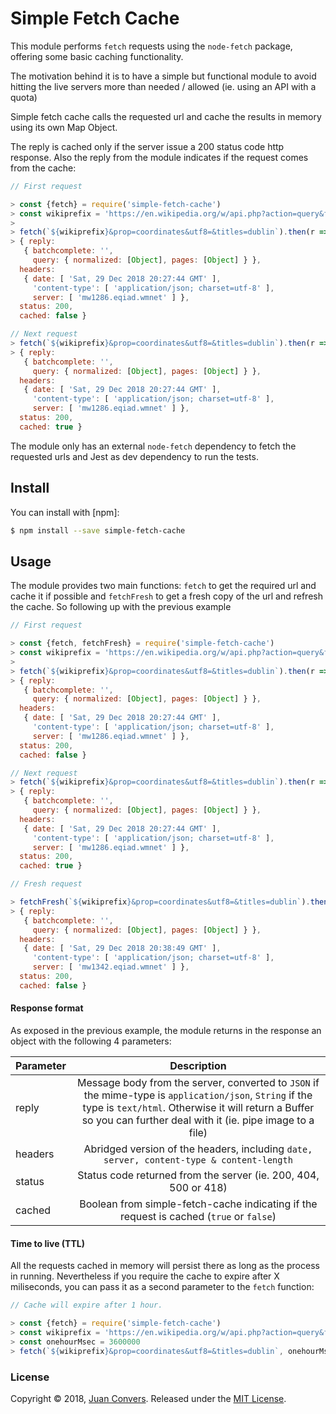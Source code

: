 
# Simple Fetch Cache

This module performs `fetch` requests using the `node-fetch` package, offering some basic caching functionality.

The motivation behind it is to have a simple but functional module to avoid hitting the live servers more than needed / allowed (ie. using an API with a quota)

Simple fetch cache calls the requested url and cache the results in memory using its own Map Object.

The reply is cached only if the server issue a 200 status code http response. Also the reply from the module indicates if the request comes from the cache:

```js
// First request

> const {fetch} = require('simple-fetch-cache')
> const wikiprefix = 'https://en.wikipedia.org/w/api.php?action=query&format=json'
>
> fetch(`${wikiprefix}&prop=coordinates&utf8=&titles=dublin`).then(r => console.log(r))
> { reply:
   { batchcomplete: '',
     query: { normalized: [Object], pages: [Object] } },
  headers:
   { date: [ 'Sat, 29 Dec 2018 20:27:44 GMT' ],
     'content-type': [ 'application/json; charset=utf-8' ],
     server: [ 'mw1286.eqiad.wmnet' ] },
  status: 200,
  cached: false }

// Next request
> fetch(`${wikiprefix}&prop=coordinates&utf8=&titles=dublin`).then(r => console.log(r))
> { reply:
   { batchcomplete: '',
     query: { normalized: [Object], pages: [Object] } },
  headers:
   { date: [ 'Sat, 29 Dec 2018 20:27:44 GMT' ],
     'content-type': [ 'application/json; charset=utf-8' ],
     server: [ 'mw1286.eqiad.wmnet' ] },
  status: 200,
  cached: true }

```

The module only has an external `node-fetch` dependency to fetch the requested urls and Jest as dev dependency to run the tests.

## Install

You can install with [npm]:

```sh
$ npm install --save simple-fetch-cache
```

## Usage

The module provides two main functions: `fetch` to get the required url and cache it if possible and `fetchFresh` to get a fresh copy of the url and refresh the cache. So following up with the previous example

```js
// First request

> const {fetch, fetchFresh} = require('simple-fetch-cache')
> const wikiprefix = 'https://en.wikipedia.org/w/api.php?action=query&format=json'
>
> fetch(`${wikiprefix}&prop=coordinates&utf8=&titles=dublin`).then(r => console.log(r))
> { reply:
   { batchcomplete: '',
     query: { normalized: [Object], pages: [Object] } },
  headers:
   { date: [ 'Sat, 29 Dec 2018 20:27:44 GMT' ],
     'content-type': [ 'application/json; charset=utf-8' ],
     server: [ 'mw1286.eqiad.wmnet' ] },
  status: 200,
  cached: false }

// Next request
> fetch(`${wikiprefix}&prop=coordinates&utf8=&titles=dublin`).then(r => console.log(r))
> { reply:
   { batchcomplete: '',
     query: { normalized: [Object], pages: [Object] } },
  headers:
   { date: [ 'Sat, 29 Dec 2018 20:27:44 GMT' ],
     'content-type': [ 'application/json; charset=utf-8' ],
     server: [ 'mw1286.eqiad.wmnet' ] },
  status: 200,
  cached: true }

// Fresh request

> fetchFresh(`${wikiprefix}&prop=coordinates&utf8=&titles=dublin`).then(r => console.log(r))
> { reply:
   { batchcomplete: '',
     query: { normalized: [Object], pages: [Object] } },
  headers:
   { date: [ 'Sat, 29 Dec 2018 20:38:49 GMT' ],
     'content-type': [ 'application/json; charset=utf-8' ],
     server: [ 'mw1342.eqiad.wmnet' ] },
  status: 200,
  cached: false }

```

#### Response format

As exposed in the previous example, the module returns in the response an object with the following 4 parameters:

| Parameter     | Description   |
| ------------- |:-------------:|
| reply         | Message body from the server, converted to `JSON` if the mime-type is `application/json`, `String` if the type is `text/html`. Otherwise it will return a Buffer so you can further deal with it (ie. pipe image to a file)|
| headers      | Abridged version of the headers, including `date, server, content-type & content-length`      |
| status | Status code returned from the server (ie. 200, 404, 500 or 418)      |
| cached | Boolean from simple-fetch-cache indicating if the request is cached (`true` or `false`) |

#### Time to live (TTL)

All the requests cached in memory will persist there as long as the process in running. Nevertheless if you require the cache to expire after X miliseconds, you can pass it as a second parameter to the `fetch` function:

```js
// Cache will expire after 1 hour.

> const {fetch} = require('simple-fetch-cache')
> const wikiprefix = 'https://en.wikipedia.org/w/api.php?action=query&format=json'
> const onehourMsec = 3600000
> fetch(`${wikiprefix}&prop=coordinates&utf8=&titles=dublin`, onehourMsec).then(r => console.log(r))

```

### License

Copyright © 2018, [Juan Convers](https://github.com/webdacjs).
Released under the [MIT License](LICENSE).
